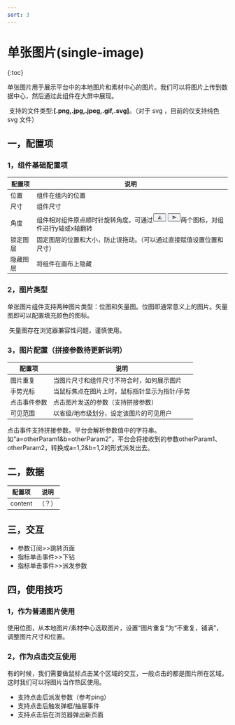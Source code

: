 ```yaml
---
sort: 3
---
```


# 单张图片(single-image)

{:toc}

​		单张图片用于展示平台中的本地图片和素材中心的图片。我们可以将图片上传到数据中心，然后通过此组件在大屏中展现。

​		支持的文件类型:**[.png,.jpg,.jpeg,.gif,.svg]**。（对于 svg ，目前的仅支持纯色 svg 文件）

## 一，配置项

### 1，组件基础配置项

| 配置项   | 说明                                                         |
| -------- | ------------------------------------------------------------ |
| 位置     | 组件在组内的位置                                             |
| 尺寸     | 组件尺寸                                                     |
| 角度     | 组件相对组件原点顺时针旋转角度。可通过<img src=".\images-single-image\01.png" alt="01" style="zoom:65%;" />两个图标，对组件进行y轴或x轴翻转 |
| 锁定图层 | 固定图层的位置和大小，防止误拖动。（可以通过直接赋值设置位置和尺寸） |
| 隐藏图层 | 将组件在画布上隐藏                                           |

### 2，图片类型

​		单张图片组件支持两种图片类型：位图和矢量图。位图即通常意义上的图片。矢量图即可以配置填充颜色的图标。

​		矢量图存在浏览器兼容性问题，谨慎使用。

### 3，图片配置（拼接参数待更新说明）

| 配置项       | 说明                                          |
| ------------ | --------------------------------------------- |
| 图片重复     | 当图片尺寸和组件尺寸不符合时，如何展示图片    |
| 手势光标     | 当鼠标焦点在图片上时，鼠标指针显示为指针/手势 |
| 点击事件参数 | 点击图片发送的参数（支持拼接参数）            |
| 可见范围     | 以省级/地市级划分，设定该图片的可见用户       |

​		点击事件支持拼接参数。平台会解析参数值中的字符串。如“a=otherParam1&b=otherParam2”，平台会将接收到的参数otherParam1、otherParam2，转换成a=1,2&b=1,2的形式派发出去。

## 二，数据

| 配置项  | 说明   |
| ------- | ------ |
| content | （？） |

## 三，交互

- 参数订阅>>跳转页面
- 指标单击事件>>下钻
- 指标单击事件>>派发参数

## 四，使用技巧

### 1，作为普通图片使用

​		使用位图，从本地图片/素材中心选取图片，设置“图片重复”为“不重复，铺满”，调整图片尺寸和位置。

### 2，作为点击交互使用

​		有的时候，我们需要做鼠标点击某个区域的交互，一般点击的都是图片所在区域。这时我们可以将图片当作热区使用。

- 支持点击后派发参数（参考ping）
- 支持点击后触发弹框/抽屉事件
- 支持点击后在浏览器弹出新页面
